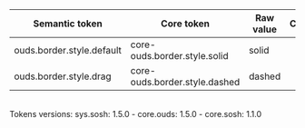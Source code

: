 | **Semantic token** | **Core token** | **Raw value** | **Comment** |
| --- | --- | --- | --- |
| ouds.border.style.default | core-ouds.border.style.solid | solid |  |
| ouds.border.style.drag | core-ouds.border.style.dashed | dashed |  |

<br>Tokens versions: sys.sosh: 1.5.0 - core.ouds: 1.5.0 - core.sosh: 1.1.0